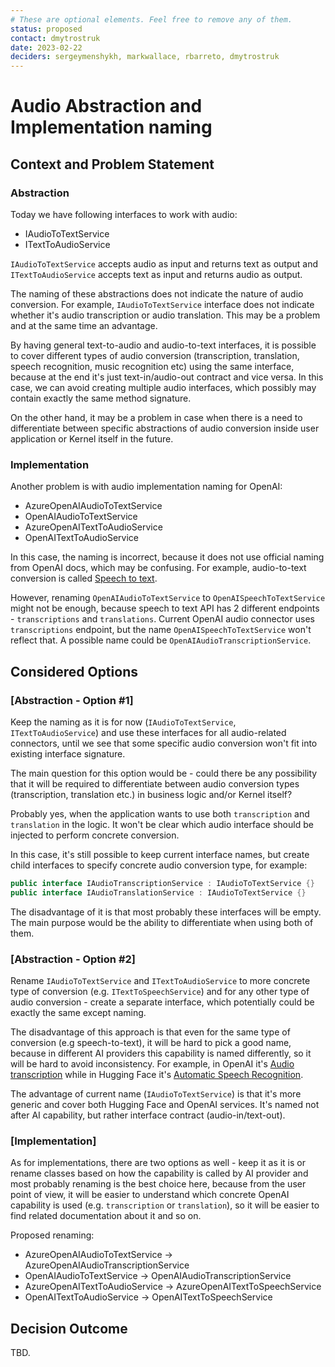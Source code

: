 ```yaml
---
# These are optional elements. Feel free to remove any of them.
status: proposed
contact: dmytrostruk
date: 2023-02-22
deciders: sergeymenshykh, markwallace, rbarreto, dmytrostruk
---
```


# Audio Abstraction and Implementation naming

## Context and Problem Statement

### Abstraction

Today we have following interfaces to work with audio:

- IAudioToTextService
- ITextToAudioService

`IAudioToTextService` accepts audio as input and returns text as output and `ITextToAudioService` accepts text as input and returns audio as output.

The naming of these abstractions does not indicate the nature of audio conversion. For example, `IAudioToTextService` interface does not indicate whether it's audio transcription or audio translation. This may be a problem and at the same time an advantage.

By having general text-to-audio and audio-to-text interfaces, it is possible to cover different types of audio conversion (transcription, translation, speech recognition, music recognition etc) using the same interface, because at the end it's just text-in/audio-out contract and vice versa. In this case, we can avoid creating multiple audio interfaces, which possibly may contain exactly the same method signature.

On the other hand, it may be a problem in case when there is a need to differentiate between specific abstractions of audio conversion inside user application or Kernel itself in the future.

### Implementation

Another problem is with audio implementation naming for OpenAI:

- AzureOpenAIAudioToTextService
- OpenAIAudioToTextService
- AzureOpenAITextToAudioService
- OpenAITextToAudioService

In this case, the naming is incorrect, because it does not use official naming from OpenAI docs, which may be confusing. For example, audio-to-text conversion is called [Speech to text](https://platform.openai.com/docs/guides/speech-to-text).

However, renaming `OpenAIAudioToTextService` to `OpenAISpeechToTextService` might not be enough, because speech to text API has 2 different endpoints - `transcriptions` and `translations`. Current OpenAI audio connector uses `transcriptions` endpoint, but the name `OpenAISpeechToTextService` won't reflect that. A possible name could be `OpenAIAudioTranscriptionService`.

## Considered Options

### [Abstraction - Option #1]

Keep the naming as it is for now (`IAudioToTextService`, `ITextToAudioService`) and use these interfaces for all audio-related connectors, until we see that some specific audio conversion won't fit into existing interface signature.

The main question for this option would be - could there be any possibility that it will be required to differentiate between audio conversion types (transcription, translation etc.) in business logic and/or Kernel itself?

Probably yes, when the application wants to use both `transcription` and `translation` in the logic. It won't be clear which audio interface should be injected to perform concrete conversion.

In this case, it's still possible to keep current interface names, but create child interfaces to specify concrete audio conversion type, for example:

```csharp
public interface IAudioTranscriptionService : IAudioToTextService {}
public interface IAudioTranslationService : IAudioToTextService {}
```

The disadvantage of it is that most probably these interfaces will be empty. The main purpose would be the ability to differentiate when using both of them.

### [Abstraction - Option #2]

Rename `IAudioToTextService` and `ITextToAudioService` to more concrete type of conversion (e.g. `ITextToSpeechService`) and for any other type of audio conversion - create a separate interface, which potentially could be exactly the same except naming.

The disadvantage of this approach is that even for the same type of conversion (e.g speech-to-text), it will be hard to pick a good name, because in different AI providers this capability is named differently, so it will be hard to avoid inconsistency. For example, in OpenAI it's [Audio transcription](https://platform.openai.com/docs/api-reference/audio/createTranscription) while in Hugging Face it's [Automatic Speech Recognition](https://huggingface.co/models?pipeline_tag=automatic-speech-recognition&sort=trending).

The advantage of current name (`IAudioToTextService`) is that it's more generic and cover both Hugging Face and OpenAI services. It's named not after AI capability, but rather interface contract (audio-in/text-out).

### [Implementation]

As for implementations, there are two options as well - keep it as it is or rename classes based on how the capability is called by AI provider and most probably renaming is the best choice here, because from the user point of view, it will be easier to understand which concrete OpenAI capability is used (e.g. `transcription` or `translation`), so it will be easier to find related documentation about it and so on.

Proposed renaming:

- AzureOpenAIAudioToTextService -> AzureOpenAIAudioTranscriptionService
- OpenAIAudioToTextService -> OpenAIAudioTranscriptionService
- AzureOpenAITextToAudioService -> AzureOpenAITextToSpeechService
- OpenAITextToAudioService -> OpenAITextToSpeechService

## Decision Outcome

TBD.
